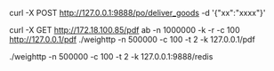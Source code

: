 
curl -X POST http://127.0.0.1:9888/po/deliver_goods -d '{"xx":"xxxx"}'




curl -X GET http://172.18.100.85/pdf
ab -n 1000000 -k -r -c 100 http://127.0.0.1/pdf
./weighttp -n 500000 -c 100 -t 2 -k 127.0.0.1/pdf

./weighttp -n 500000 -c 100 -t 2 -k 127.0.0.1:9888/redis